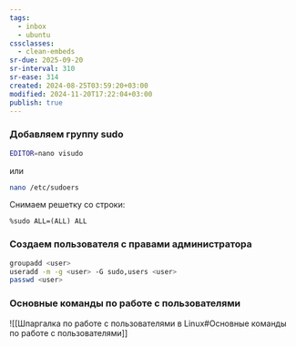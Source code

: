 ```yaml
---
tags:
  - inbox
  - ubuntu
cssclasses:
  - clean-embeds
sr-due: 2025-09-20
sr-interval: 310
sr-ease: 314
created: 2024-08-25T03:59:20+03:00
modified: 2024-11-20T17:22:04+03:00
publish: true
---
```

### Добавляем группу sudo

```sh
EDITOR=nano visudo
```

или

```sh
nano /etc/sudoers
```

Снимаем решетку со строки:

```
%sudo ALL=(ALL) ALL
```

### Создаем пользователя с правами администратора

```sh
groupadd <user>
useradd -m -g <user> -G sudo,users <user>
passwd <user>
```

### Основные команды по работе с пользователями

![[Шпаргалка по работе с пользователями в Linux#Основные команды по работе с пользователями]]
